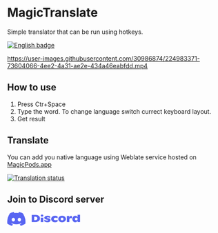 # MagicTranslate

Simple translator that can be run using hotkeys.

<a href='//www.microsoft.com/store/apps/9NGB2P0TSMBF?cid=storebadge&ocid=badge'><img src='https://developer.microsoft.com/store/badges/images/English_get-it-from-MS.png' alt='English badge'  height="48"/></a>


https://user-images.githubusercontent.com/30986874/224983371-73604066-4ee2-4a31-ae2e-434a46eabfdd.mp4

## How to use

1. Press Ctr+Space
2. Type the word. To change language switch currect keyboard layout.
3. Get result

## Translate

You can add you native language using Weblate service hosted on [MagicPods.app](https://weblate.magicpods.app/engage/magictranslate-windows/)

[![Translation status](https://weblate.magicpods.app/widgets/magictranslate-windows/-/multi-auto.svg)](https://weblate.magicpods.app/engage/magicpods-windows/)

## Join to Discord server

<a href='https://discord.com/invite/AfY8dQVXkS'><img src='https://raw.githubusercontent.com/steam3d/MagicPods-Windows/master/Media/discord-logo-blue.svg' alt='English badge'  height="32"/></a>



